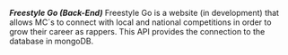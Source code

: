 ***Freestyle Go (Back-End)***
Freestyle Go is a website (in development) that allows MC´s to connect with local and national competitions in order to grow their career as rappers.
This API provides the connection to the database in mongoDB.
